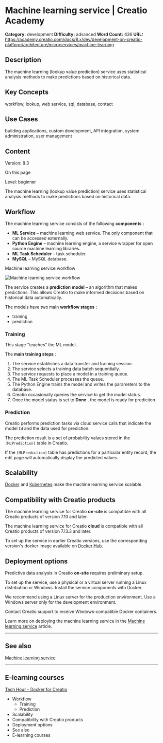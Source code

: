 # Machine learning service | Creatio Academy

**Category:** development **Difficulty:** advanced **Word Count:** 436 **URL:**
https://academy.creatio.com/docs/8.x/dev/development-on-creatio-platform/architecture/microservices/machine-learning

## Description

The machine learning (lookup value prediction) service uses statistical analysis
methods to make predictions based on historical data.

## Key Concepts

workflow, lookup, web service, sql, database, contact

## Use Cases

building applications, custom development, API integration, system
administration, user management

## Content

Version: 8.3

On this page

Level: beginner

The machine learning (lookup value prediction) service uses statistical analysis
methods to make predictions based on historical data.

## Workflow​

The machine learning service consists of the following **components** :

- **ML Service** – machine learning web service. The only component that can be
  accessed externally.
- **Python Engine** – machine learning engine, a service wrapper for open source
  machine learning libraries.
- **ML Task Scheduler** – task scheduler.
- **MySQL** – MySQL database.

Machine learning service workflow

![Machine learning service workflow](https://academy.creatio.com/sites/default/files/documentation/sdk/ru/BPMonlineWebSDK/Screenshots/PredictionService/7.18/scr_machine_learning_ml_components.png)

The service creates a **prediction model** – an algorithm that makes
predictions. This allows Creatio to make informed decisions based on historical
data automatically.

The models have two main **workflow stages** :

- training
- prediction

### Training​

This stage "teaches" the ML model.

The **main training steps** :

1. The service establishes a data transfer and training session.
2. The service selects a training data batch sequentially.
3. The service requests to place a model in a training queue.
4. The ML Task Scheduler processes the queue.
5. The Python Engine trains the model and writes the parameters to the database.
6. Creatio occasionally queries the service to get the model status.
7. Once the model status is set to **Done** , the model is ready for prediction.

### Prediction​

Creatio performs prediction tasks via cloud service calls that indicate the
model `Id` and the data used for prediction.

The prediction result is a set of probability values stored in the
`[MLPrediction]` table in Creatio.

If the `[MLPrediction]` table has predictions for a particular entity record,
the edit page will automatically display the predicted values.

## Scalability​

[Docker](https://www.docker.com/) and [Kubernetes](https://kubernetes.io/) make
the machine learning service scalable.

## Compatibility with Creatio products​

The machine learning service for Creatio **on-site** is compatible with all
Creatio products of version 7.10 and later.

The machine learning service for Creatio **cloud** is compatible with all
Creatio products of version 7.13.3 and later.

To set up the service in earlier Creatio versions, use the corresponding
version's docker image available on
[Docker Hub](https://hub.docker.com/r/bpmonline/ml-service).

## Deployment options​

Predictive data analysis in Creatio **on-site** requires preliminary setup.

To set up the service, use a physical or a virtual server running a Linux
distribution or Windows. Install the service components with Docker.

We recommend using a Linux server for the production environment. Use a Windows
server only for the development environment.

Contact Creatio support to receive Windows-compatible Docker containers.

Learn more on deploying the machine learning service in the
[Machine learning service](https://academy.creatio.com/documents?ver=8.3&id=15756)
article.

---

## See also​

[Machine learning service](https://academy.creatio.com/documents?ver=8.3&id=15756)

---

## E-learning courses​

[Tech Hour - Docker for Creatio](https://www.youtube.com/watch?v=cwTI8pIa_5g)

- Workflow
  - Training
  - Prediction
- Scalability
- Compatibility with Creatio products
- Deployment options
- See also
- E-learning courses
